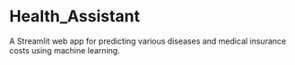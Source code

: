 # Health_Assistant
A Streamlit web app for predicting various diseases and medical insurance costs using machine learning.
